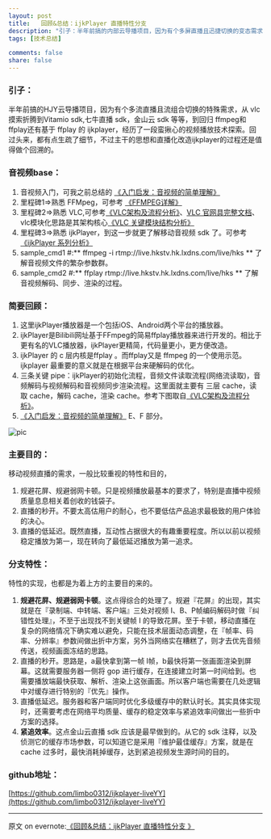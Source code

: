 ```yaml
---
layout: post
title:   回顾&总结：ijkPlayer 直播特性分支
description: "引子：半年前搞的内部云导播项目，因为有个多屏直播且迅捷切换的变态需求，从 vlc 摸索折腾到Vitamio sdk,七牛直播 sdk，金山云 sdk 等等，到回归 ffmpeg和 ffplay还有基于 ffplay 的 ijkplayer，"
tags: [技术总结]

comments: false
share: false
---
```




### 引子： 

半年前搞的HJY云导播项目，因为有个多流直播且流组合切换的特殊需求，从 vlc 摸索折腾到Vitamio sdk,七牛直播 sdk，金山云 sdk 等等，到回归 ffmpeg和 ffplay还有基于 ffplay 的 ijkplayer，经历了一段蛮揪心的视频播放技术探索。回过头来，都有点生疏了细节，不过主干的思想和直播化改造ijkplayer的过程还是值得做个回溯的。


### 音视频base：

1. 音视频入门，可我之前总结的 [《入门启发：音视频的简单理解》](http://www.ruoxu.me//yin-shi-pin-qi-fa)
2. 里程碑1=>熟悉 FFMpeg，可参考 [《FFMPEG详解》](http://chunlin.li/tech/doku.php/tech:multimedia:ffmpeg)
3. 里程碑2=>熟悉 VLC,可参考[《VLC架构及流程分析》](https://jiya.io/archives/vlc_learn_2.html)、[VLC 官网具完整文档](https://wiki.videolan.org/)、vlc模块化思路是其架构核心[《VLC 关键模块结构分析》](https://www.evernote.com/shard/s110/sh/9e84ff55-6ce4-43dc-8952-cb7e78135891/0cdbe451530528b0)
4. 里程碑3=>熟悉 ijkPlayer，到这一步就更了解移动音视频 sdk 了。可参考[《ijkPlayer 系列分析》](http://www.qhung.cn/2016/06/24/ijkplayer-1-init/)
5. sample_cmd1 #:** ffmpeg -i rtmp://live.hkstv.hk.lxdns.com/live/hks  **  了解音视频文件的繁杂参数群。
6. sample_cmd2 #:** ffplay rtmp://live.hkstv.hk.lxdns.com/live/hks   ** 了解音视频解码、同步、渲染的过程。

### 简要回顾：

1. 这里ijkPlayer播放器是一个包括iOS、Android两个平台的播放器。
2. ijkPlayer是Bilibili网址基于FFmpeg的简易ffplay播放器来进行开发的。相比于更有名的VLC播放器，ijkPlayer更精简，代码量更小，更方便改造。
3. ijkPlayer 的 c 层内核是ffplay 。而ffplay又是 ffmpeg 的一个使用示范。ijkplayer 最重要的意义就是在根据平台来硬解码的优化。
4. 三条关键 pipe：ijkPlayer的初始化流程，音频文件读取流程(网络流读取)，音频解码与视频解码和音视频同步渲染流程。这里面就主要有 三层 cache，读取 cache，解码 cache，渲染 cache。参考下图取自[《VLC架构及流程分析》](https://jiya.io/archives/vlc_learn_2.html)。
5. [《入门启发：音视频的简单理解》](http://www.ruoxu.me//yin-shi-pin-qi-fa) E、F 部分。

![pic](https://jiya.io/usr/uploads/2015/01/2942014279.png)

### 主要目的：
移动视频直播的需求，一般比较重视的特性和目的，
1. 规避花屏、规避弱网卡顿。只是视频播放最基本的要求了，特别是直播中视频质量息息相关着创收的钱袋子。
2. 直播的秒开。不要太高估用户的耐心，也不要低估产品追求最极致的用户体验的决心。
3. 直播的低延迟。既然直播，互动性占据很大的有趣重要程度。所以以前以视频稳定播放为第一，现在转向了最低延迟播放为第一追求。


### 分支特性：
特性的实现，也都是为着上方的主要目的来的。
1. **规避花屏、规避弱网卡顿**。这点得综合的处理了。规避『花屏』的出现，其实就是在『录制端、中转端、客户端』三处对视频 I、B、P帧编码解码时做『纠错性处理』，不至于出现找不到关键帧 I 的导致花屏。至于卡顿，移动直播在复杂的网络情况下确实难以避免，只能在技术层面动态调整，在『帧率、码率、分辨率』参数间做出折中方案，另外当网络实在糟糕了，则才去优先音频传送，视频画面冻结的思路。
2. 直播的秒开。思路是，a最快拿到第一帧 I帧，b最快将第一张画面渲染到屏幕。这就需要服务器一侧将 gop 进行缓存，在连接建立时第一时间给到。也需要播放端最快获取、解析、渲染上这张画面。所以客户端也需要在几处逻辑中对缓存进行特别的『优先』操作。
3. 直播低延迟。服务器和客户端同时优化多级缓存中的默认时长。其实具体实现时，还需要考虑在网络平均质量、缓存的稳定效率与紧追效率间做出一些折中方案的选择。
4. **紧追效率**。这点金山云直播 sdk 应该是最早做到的。从它的 sdk 注释，以及侦测它的缓存市场参数，可以知道它是采用『维护最佳缓存』方案，就是在 cache 过多时，最快消耗掉缓存，达到紧追视频发生源时间的目的。

### github地址：

[https://github.com/limbo0312/ijkplayer-liveYY](https://github.com/limbo0312/ijkplayer-liveYY)

------------------

原文 on evernote:[《回顾&总结：ijkPlayer 直播特性分支  》](https://www.evernote.com/l/AG4v4WbtP6ZHpLp7oyZv9SAYA40uRAaIc4Y)

 
